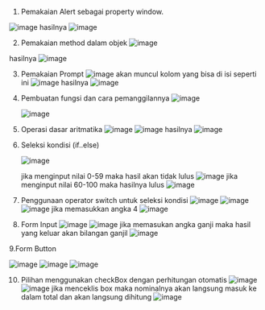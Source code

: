 
1. Pemakaian Alert sebagai property window.
   
![image](https://github.com/user-attachments/assets/7003aa43-563b-4904-aa37-9c48f5ffad10)
hasilnya
![image](https://github.com/user-attachments/assets/20811289-f806-4be2-8ee2-9267a674de1c)

2. Pemakaian method dalam objek
   ![image](https://github.com/user-attachments/assets/cd4d2acd-3ba3-4229-9391-20f99d5e56bd)

hasilnya
   ![image](https://github.com/user-attachments/assets/6a324560-86e9-4ecf-a3d7-19dde1984b4e)

3. Pemakaian Prompt
   ![image](https://github.com/user-attachments/assets/59d5920f-c989-4135-ac54-bcee64d6fa5b)
  akan muncul kolom yang bisa di isi seperti ini
   ![image](https://github.com/user-attachments/assets/47ba9b3f-ae3d-409e-be1a-25316f9e0b72)
   hasilnya
   ![image](https://github.com/user-attachments/assets/9ffcd4f2-d846-4803-a7df-923cedf1d764)

4. Pembuatan fungsi dan cara pemanggilannya
    ![image](https://github.com/user-attachments/assets/72fd988c-eaf5-49e4-9750-e010e95bc8d6)

   ![image](https://github.com/user-attachments/assets/b9606df6-db9e-42ce-a20a-2c7f2d51fd3b)
   
5. Operasi dasar aritmatika
    ![image](https://github.com/user-attachments/assets/72a025af-fc02-4486-bf7c-e43be34a30c3)
   ![image](https://github.com/user-attachments/assets/86f08fbb-1e2a-43ec-83a6-9ec334c08944)
   hasilnya
   ![image](https://github.com/user-attachments/assets/316442f1-0f72-45e0-9206-1bdcccd2e16e)

6. Seleksi kondisi (if..else)

   ![image](https://github.com/user-attachments/assets/6ce5fd6d-1531-4b86-a523-8a30e0034617)

   jika menginput nilai 0-59 maka hasil akan tidak lulus
   ![image](https://github.com/user-attachments/assets/d635b39b-7662-48c1-a1df-34fb2205c9ad)
   jika menginput nilai 60-100 maka hasilnya lulus
   ![image](https://github.com/user-attachments/assets/107e4031-0b46-4492-9f75-c65416f86384)
7. Penggunaan operator switch untuk seleksi kondisi
   ![image](https://github.com/user-attachments/assets/9d5e44cb-ab1b-4855-958a-33ba038e18bb)
   ![image](https://github.com/user-attachments/assets/c12cb0df-728c-41db-b972-a672e032188f)
   ![image](https://github.com/user-attachments/assets/0e14994f-cbc3-447b-947d-70cf9565f0ff)
   jika memasukkan angka 4
   ![image](https://github.com/user-attachments/assets/09c29492-83ac-4cd4-8197-5519ba825a4d)

8. Form Input
    ![image](https://github.com/user-attachments/assets/87adff9f-c5e6-43b6-af7c-b3a75edc3824)
   ![image](https://github.com/user-attachments/assets/948ffef0-9e6d-46ed-bef4-50f549a38df3)
   jika memasukan angka ganji maka hasil yang keluar akan bilangan ganjil
   ![image](https://github.com/user-attachments/assets/f9bd3a32-96f9-4e0f-909f-8ea373a0d6e3)

9.Form Button

   ![image](https://github.com/user-attachments/assets/d59a1406-a403-4446-b33b-552de1c38f02)
   ![image](https://github.com/user-attachments/assets/e41a1319-429f-4f0d-9b5d-8499f15b69c5)
   ![image](https://github.com/user-attachments/assets/71b73b4f-8afb-439c-9b7c-07a9f4588093)

10. Pilihan menggunakan checkBox dengan perhitungan otomatis
  ![image](https://github.com/user-attachments/assets/52834330-e68b-4e73-b603-080d40ac1fe5)
![image](https://github.com/user-attachments/assets/128eca1d-3dd7-424f-b8d9-6a4ae03a2ba8)
jika menceklis box maka nominalnya akan langsung masuk ke dalam total dan akan langsung dihitung 
![image](https://github.com/user-attachments/assets/62ed6767-f3a5-4336-a453-32d0d7923846)



   



   







   



   
